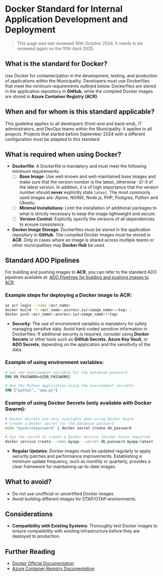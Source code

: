 ﻿# Docker Standard for Internal Application Development and Deployment
> This page was last reviewed 10th October 2024. It needs to be reviewed again on the 10th April 2025.
## What is the standard for Docker?
Use Docker for containerization in the development, testing, and production of applications within the Municipality. Developers must use Dockerfiles that meet the minimum requirements outlined below. Dockerfiles are stored in the application repository in **GitHub**, while the compiled Docker images are stored in **Azure Container Registry (ACR)**.

## When and for whom is this standard applicable?
This guideline applies to all developers (front-end and back-end), IT administrators, and DevOps teams within the Municipality. It applies to all projects. Projects that started before September 2024 with a different configuration must be adapted to this standard.

## What is required when using Docker?

- **Dockerfile**: A Dockerfile is mandatory and must meet the following minimum requirements:
    - [ ] **Base Image**: Use well-known and well-maintained base images and make sure that the version number is the latest, otherwise -2/-3 of the latest version. In addition, it is of high importance that the version number should **never** explicitly state `latest`. The most commonly used images are: Alpine, NGINX, Node.js, PHP, Postgres, Python and Ubuntu.
    - [ ] **Minimal Installations**: Limit the installation of additional packages to what is strictly necessary to keep the image lightweight and secure.
    - [ ] **Version Control**: Explicitly specify the versions of all dependencies to ensure consistency.
- **Docker Image Storage**: Dockerfiles must be stored in the application repository in **GitHub**. The compiled Docker images must be stored in **ACR**. Only in cases where an image is shared across multiple teams or other municipalities may **Docker Hub** be used.

## Standard ADO Pipelines

For building and pushing images to **ACR**, you can refer to the standard ADO pipelines available at:
[ADO Pipelines for building and pushing images to ACR](https://github.com/Amsterdam/common-azure-pipelines)

### Example steps for deploying a Docker image to ACR:

```bash
az acr login --name <acr_name>
docker build -t <acr_name>.azurecr.io/<image_name>:<tag> .
docker push <acr_name>.azurecr.io/<image_name>:<tag>
```

- **Security**: The use of environment variables is mandatory for safely managing sensitive data. Avoid hard-coded sensitive information in Dockerfiles. If additional security is required, consider using **Docker Secrets** or other tools such as **GitHub Secrets**, **Azure Key Vault**, or **ADO Secrets**, depending on the application and the sensitivity of the data.

### Example of using environment variables:

```dockerfile
# Set the environment variable for the database password
ENV DB_PASSWORD=${DB_PASSWORD}

# Run the Python application using the environment variable
CMD ["python", "app.py"]
```

### Example of using Docker Secrets (only available with Docker Swarm):

```bash
# Docker Secrets are only available when using Docker Swarm
# Create a Docker secret for the database password
echo "mysecretpassword" | docker secret create db_password -

# Use the secret to create a Docker service (Docker Swarm required)
docker service create --name myapp --secret db_password myapp:latest
```

- **Regular Updates**: Docker images must be updated regularly to apply security patches and performance improvements. Establishing a minimum update frequency, such as monthly or quarterly, provides a clear framework for maintaining up-to-date images.

## What to avoid?

- Do not use unofficial or uncertified Docker images.
- Avoid building different images for DTAP/OTAP-environments.

## Considerations

- **Compatibility with Existing Systems**: Thoroughly test Docker images to ensure compatibility with existing infrastructure before they are deployed to production.

## Further Reading

- [Docker Official Documentation](https://docs.docker.com/)
- [Azure Container Registry Documentation](https://docs.microsoft.com/en-us/azure/container-registry/)
